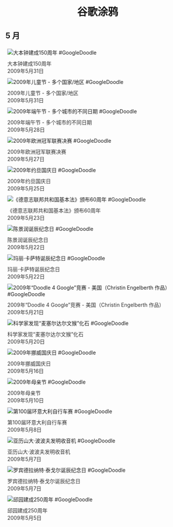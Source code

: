 
<h1 align="center"> 谷歌涂鸦 </h1>




## 5 月

<div class="image">


<img src="https://lh3.googleusercontent.com/basNVVa40xLP9mpLG7gGeVJ0F8mUDOCIeoT1lCmFctxDOzXobuzkqzY9uj6oNgHACL9aNIXq0yysfTxqoT8I9a4r_-jfCRLFx9_Ktv3X=s660" alt="大本钟建成150周年 #GoogleDoodle" style="margin: 5px"/>
<div class="info" style="font-size: 14px; color:#333333; margin:5px"><div class="title">大本钟建成150周年</div><div class="date">2009年5月31日</div></div>

<img src="https://www.google.com/logos/2009/childrensday09.gif" alt="2009年儿童节 - 多个国家/地区 #GoogleDoodle" style="margin: 5px"/>
<div class="info" style="font-size: 14px; color:#333333; margin:5px"><div class="title">2009年儿童节 - 多个国家/地区</div><div class="date">2009年5月31日</div></div>

<img src="https://www.google.com/logos/2009/dragonboat09.gif" alt="2009年端午节 - 多个城市的不同日期 #GoogleDoodle" style="margin: 5px"/>
<div class="info" style="font-size: 14px; color:#333333; margin:5px"><div class="title">2009年端午节 - 多个城市的不同日期</div><div class="date">2009年5月28日</div></div>

<img src="https://lh3.googleusercontent.com/xsTmjG6WEM7L6x3EyHiV5TjT47yrXEVtJ-7C42-NBiVCTQ3uIVfFp0rrS12Aul_-rd5JcA5aeg2qYIZvGdihvOPGVgS60NZhDBFwXl1M=s660" alt="2009年欧洲冠军联赛决赛 #GoogleDoodle" style="margin: 5px"/>
<div class="info" style="font-size: 14px; color:#333333; margin:5px"><div class="title">2009年欧洲冠军联赛决赛</div><div class="date">2009年5月27日</div></div>

<img src="https://lh3.googleusercontent.com/m6XDrWufOs7aSeu9GUaf2H4Skd0R6yd5X4SO1LkWKTCkj8IqfWCCduKpb5iIi09l-ixSyQmgHSMkh8zIqqHCy9sHmcrU12p8CouaRxSYFg=s660" alt="2009年约旦国庆日 #GoogleDoodle" style="margin: 5px"/>
<div class="info" style="font-size: 14px; color:#333333; margin:5px"><div class="title">2009年约旦国庆日</div><div class="date">2009年5月25日</div></div>

<img src="https://lh3.googleusercontent.com/g-PIxf0aLhugELZZWQ8or7DAGxRrDfJXIbSsW1AoacTSuazzjeyz1r53rOa90BzQei8s94bXazOz_ZS-NSTnhqpBAoXun6M8jdJHwv7e=s660" alt="《德意志联邦共和国基本法》颁布60周年 #GoogleDoodle" style="margin: 5px"/>
<div class="info" style="font-size: 14px; color:#333333; margin:5px"><div class="title">《德意志联邦共和国基本法》颁布60周年</div><div class="date">2009年5月23日</div></div>

<img src="https://www.google.com/logos/2009/jingrun09.gif" alt="陈景润诞辰纪念日 #GoogleDoodle" style="margin: 5px"/>
<div class="info" style="font-size: 14px; color:#333333; margin:5px"><div class="title">陈景润诞辰纪念日</div><div class="date">2009年5月22日</div></div>

<img src="https://lh3.googleusercontent.com/ZCrvPylQxvMFh80KDNjTk5JZlFFSMIbHmwEsaepPqWn7f4A28_pDcwtB085hY2nAfomVQP4_w-Uk1wvrbvtuOL7Nd-r_hb35kBhtQs6v=s660" alt="玛丽·卡萨特诞辰纪念日 #GoogleDoodle" style="margin: 5px"/>
<div class="info" style="font-size: 14px; color:#333333; margin:5px"><div class="title">玛丽·卡萨特诞辰纪念日</div><div class="date">2009年5月22日</div></div>

<img src="https://lh3.googleusercontent.com/h5g5Cq8TsUtfnWw94ueFoIJj4sJCPmuaoUqOcZ13M3iYyV4LW0IBCfHnfP_0NT44EatwgmmdbZDklUR5BAkWjmnT9zFh1K3_ntt6hhoN=s660" alt="2009年“Doodle 4 Google”竞赛 - 美国（Christin Engelberth 作品） #GoogleDoodle" style="margin: 5px"/>
<div class="info" style="font-size: 14px; color:#333333; margin:5px"><div class="title">2009年“Doodle 4 Google”竞赛 - 美国（Christin Engelberth 作品）</div><div class="date">2009年5月21日</div></div>

<img src="https://lh3.googleusercontent.com/r8M2F-qT3j9ELYKaAh4JYQzcwtg4x70Jc-AKjLisnxHEfsw7tEwqRkzWI0c6MKSPy00VoXSRLMVbA1uX6O4BuwBeCt7mDs0lLMTjXKA=s660" alt="科学家发现“麦塞尔达尔文猴”化石 #GoogleDoodle" style="margin: 5px"/>
<div class="info" style="font-size: 14px; color:#333333; margin:5px"><div class="title">科学家发现“麦塞尔达尔文猴”化石</div><div class="date">2009年5月20日</div></div>

<img src="https://www.google.com/logos/2009/norway09.gif" alt="2009年挪威国庆日 #GoogleDoodle" style="margin: 5px"/>
<div class="info" style="font-size: 14px; color:#333333; margin:5px"><div class="title">2009年挪威国庆日</div><div class="date">2009年5月16日</div></div>

<img src="https://lh3.googleusercontent.com/7vxW4_LeNCIpRFFDzpccei7vDFiYUfYcWzykSRnrzgAc7UiOxFRWFwjCT4BmyY_UlebHLb4r-Z1mqRzbctCXQfIy55xak-Q1D1DcoKXK=s660" alt="2009年母亲节 #GoogleDoodle" style="margin: 5px"/>
<div class="info" style="font-size: 14px; color:#333333; margin:5px"><div class="title">2009年母亲节</div><div class="date">2009年5月10日</div></div>

<img src="https://lh3.googleusercontent.com/pQ6ZUDuRB8pmW1ynTx3UKdl8xJjxuYoLvnYYp5cYL6GCpBmmPc2rYKiYDmUREaqP-fSv08sHX1JweRALk1Z_oqyO7JVxEMZsBTq5YCo=s660" alt="第100届环意大利自行车赛 #GoogleDoodle" style="margin: 5px"/>
<div class="info" style="font-size: 14px; color:#333333; margin:5px"><div class="title">第100届环意大利自行车赛</div><div class="date">2009年5月8日</div></div>

<img src="https://lh3.googleusercontent.com/Pob_T2KdXDq1awKn9U273OIxw0VLZVidOqgkdadCkJLT3t69bKZE6gwurTagDAb4vIetVDx6R_w5QRvPGcWTZc4FAIcevMxKigb0nyk=s660" alt="亚历山大·波波夫发明收音机 #GoogleDoodle" style="margin: 5px"/>
<div class="info" style="font-size: 14px; color:#333333; margin:5px"><div class="title">亚历山大·波波夫发明收音机</div><div class="date">2009年5月7日</div></div>

<img src="https://www.google.com/logos/2009/tagore09.gif" alt="罗宾德拉纳特·泰戈尔诞辰纪念日 #GoogleDoodle" style="margin: 5px"/>
<div class="info" style="font-size: 14px; color:#333333; margin:5px"><div class="title">罗宾德拉纳特·泰戈尔诞辰纪念日</div><div class="date">2009年5月7日</div></div>

<img src="https://lh3.googleusercontent.com/1iSylEvrPLLfTpHryGePlNKqqNggC7sFxs9ZTbZTOEFGe0eGqLBNq1JYaXAtdKHZtIWTJ3BaXrTAzhKI6J1p5UHj_FUJUm-YdB_7tcKw=s660" alt="邱园建成250周年 #GoogleDoodle" style="margin: 5px"/>
<div class="info" style="font-size: 14px; color:#333333; margin:5px"><div class="title">邱园建成250周年</div><div class="date">2009年5月5日</div></div>

</div>








